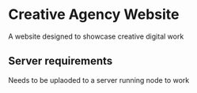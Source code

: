 # Creative Agency Website
A website designed to showcase creative digital work

## Server requirements
Needs to be uplaoded to a server running node to work
